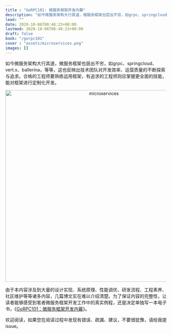```yaml
---
title : "GoRPC101: 微服务框架开发内幕"
description: "如今微服务架构大行其道，微服务框架也层出不穷，如grpc、springcloud、vert.x、ballerina，等等，这也反映出技术团队对开发效率、运营质量的不断探索与追求。合格的工程师要熟练运用框架，有追求的工程师则应掌握更全面的技能，能对框架进行定制化开发。"
lead: ""
date: 2020-10-06T08:48:23+00:00
lastmod: 2020-10-06T08:48:23+00:00
draft: false
book: "/gorpc101"
cover : "assets/microservices.png"
images: []
---
```


如今微服务架构大行其道，微服务框架也层出不穷，如grpc、springcloud、vert.x、ballerina，等等，这也反映出技术团队对开发效率、运营质量的不断探索与追求。合格的工程师要熟练运用框架，有追求的工程师则应掌握更全面的技能，能对框架进行定制化开发。

<div align="center">
<img alt="microservices" src="/books/assets/microservices.png" style="width:600px;"/>
</div>

由于本内容涉及到大量的设计实现、系统原理、性能调优、研发流程、工程素养、社区维护等等诸多内容，几篇博文实在难以介绍清楚。为了保证内容的完整性，让读者能够感受到笔者微服务框架开发工作中的真实例程，还是决定单独写一本电子书，《[GoRPC101：微服务框架开发内幕](/gorpc101)》。

欢迎阅读，如果您在阅读过程中发现有错误、疏漏、建议，不要很犹豫，请给我提issue。